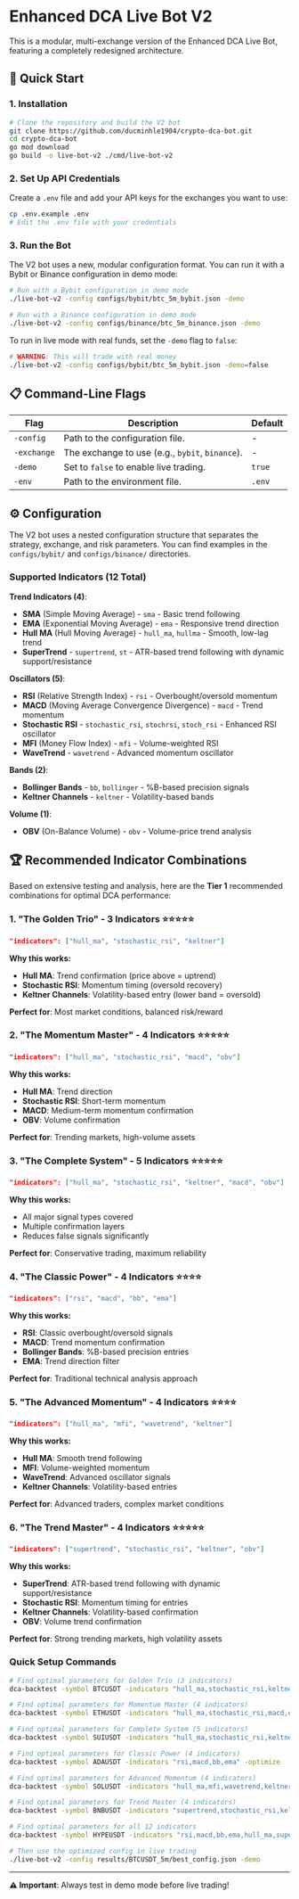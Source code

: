 # Enhanced DCA Live Bot V2

This is a modular, multi-exchange version of the Enhanced DCA Live Bot, featuring a completely redesigned architecture.

## 🚀 Quick Start

### 1. Installation

```bash
# Clone the repository and build the V2 bot
git clone https://github.com/ducminhle1904/crypto-dca-bot.git
cd crypto-dca-bot
go mod download
go build -o live-bot-v2 ./cmd/live-bot-v2
```

### 2. Set Up API Credentials

Create a `.env` file and add your API keys for the exchanges you want to use:

```bash
cp .env.example .env
# Edit the .env file with your credentials
```

### 3. Run the Bot

The V2 bot uses a new, modular configuration format. You can run it with a Bybit or Binance configuration in demo mode:

```bash
# Run with a Bybit configuration in demo mode
./live-bot-v2 -config configs/bybit/btc_5m_bybit.json -demo

# Run with a Binance configuration in demo mode
./live-bot-v2 -config configs/binance/btc_5m_binance.json -demo
```

To run in live mode with real funds, set the `-demo` flag to `false`:

```bash
# WARNING: This will trade with real money
./live-bot-v2 -config configs/bybit/btc_5m_bybit.json -demo=false
```

## 📋 Command-Line Flags

| Flag        | Description                                     | Default |
| ----------- | ----------------------------------------------- | ------- |
| `-config`   | Path to the configuration file.                 | -       |
| `-exchange` | The exchange to use (e.g., `bybit`, `binance`). | -       |
| `-demo`     | Set to `false` to enable live trading.          | `true`  |
| `-env`      | Path to the environment file.                   | `.env`  |

## ⚙️ Configuration

The V2 bot uses a nested configuration structure that separates the strategy, exchange, and risk parameters. You can find examples in the `configs/bybit/` and `configs/binance/` directories.

### Supported Indicators (12 Total)

**Trend Indicators (4)**:

- **SMA** (Simple Moving Average) - `sma` - Basic trend following
- **EMA** (Exponential Moving Average) - `ema` - Responsive trend direction
- **Hull MA** (Hull Moving Average) - `hull_ma`, `hullma` - Smooth, low-lag trend
- **SuperTrend** - `supertrend`, `st` - ATR-based trend following with dynamic support/resistance

**Oscillators (5)**:

- **RSI** (Relative Strength Index) - `rsi` - Overbought/oversold momentum
- **MACD** (Moving Average Convergence Divergence) - `macd` - Trend momentum
- **Stochastic RSI** - `stochastic_rsi`, `stochrsi`, `stoch_rsi` - Enhanced RSI oscillator
- **MFI** (Money Flow Index) - `mfi` - Volume-weighted RSI
- **WaveTrend** - `wavetrend` - Advanced momentum oscillator

**Bands (2)**:

- **Bollinger Bands** - `bb`, `bollinger` - %B-based precision signals
- **Keltner Channels** - `keltner` - Volatility-based bands

**Volume (1)**:

- **OBV** (On-Balance Volume) - `obv` - Volume-price trend analysis

## 🏆 Recommended Indicator Combinations

Based on extensive testing and analysis, here are the **Tier 1** recommended combinations for optimal DCA performance:

### 1. "The Golden Trio" - 3 Indicators ⭐⭐⭐⭐⭐

```json
"indicators": ["hull_ma", "stochastic_rsi", "keltner"]
```

**Why this works:**

- **Hull MA**: Trend confirmation (price above = uptrend)
- **Stochastic RSI**: Momentum timing (oversold recovery)
- **Keltner Channels**: Volatility-based entry (lower band = oversold)

**Perfect for**: Most market conditions, balanced risk/reward

### 2. "The Momentum Master" - 4 Indicators ⭐⭐⭐⭐⭐

```json
"indicators": ["hull_ma", "stochastic_rsi", "macd", "obv"]
```

**Why this works:**

- **Hull MA**: Trend direction
- **Stochastic RSI**: Short-term momentum
- **MACD**: Medium-term momentum confirmation
- **OBV**: Volume confirmation

**Perfect for**: Trending markets, high-volume assets

### 3. "The Complete System" - 5 Indicators ⭐⭐⭐⭐⭐

```json
"indicators": ["hull_ma", "stochastic_rsi", "keltner", "macd", "obv"]
```

**Why this works:**

- All major signal types covered
- Multiple confirmation layers
- Reduces false signals significantly

**Perfect for**: Conservative trading, maximum reliability

### 4. "The Classic Power" - 4 Indicators ⭐⭐⭐⭐

```json
"indicators": ["rsi", "macd", "bb", "ema"]
```

**Why this works:**

- **RSI**: Classic overbought/oversold signals
- **MACD**: Trend momentum confirmation
- **Bollinger Bands**: %B-based precision entries
- **EMA**: Trend direction filter

**Perfect for**: Traditional technical analysis approach

### 5. "The Advanced Momentum" - 4 Indicators ⭐⭐⭐⭐

```json
"indicators": ["hull_ma", "mfi", "wavetrend", "keltner"]
```

**Why this works:**

- **Hull MA**: Smooth trend following
- **MFI**: Volume-weighted momentum
- **WaveTrend**: Advanced oscillator signals
- **Keltner Channels**: Volatility-based entries

**Perfect for**: Advanced traders, complex market conditions

### 6. "The Trend Master" - 4 Indicators ⭐⭐⭐⭐⭐

```json
"indicators": ["supertrend", "stochastic_rsi", "keltner", "obv"]
```

**Why this works:**

- **SuperTrend**: ATR-based trend following with dynamic support/resistance
- **Stochastic RSI**: Momentum timing for entries
- **Keltner Channels**: Volatility-based confirmation
- **OBV**: Volume trend confirmation

**Perfect for**: Strong trending markets, high volatility assets

### Quick Setup Commands

```bash
# Find optimal parameters for Golden Trio (3 indicators)
dca-backtest -symbol BTCUSDT -indicators "hull_ma,stochastic_rsi,keltner" -optimize

# Find optimal parameters for Momentum Master (4 indicators)
dca-backtest -symbol ETHUSDT -indicators "hull_ma,stochastic_rsi,macd,obv" -optimize

# Find optimal parameters for Complete System (5 indicators)
dca-backtest -symbol SUIUSDT -indicators "hull_ma,stochastic_rsi,keltner,macd,obv" -optimize

# Find optimal parameters for Classic Power (4 indicators)
dca-backtest -symbol ADAUSDT -indicators "rsi,macd,bb,ema" -optimize

# Find optimal parameters for Advanced Momentum (4 indicators)
dca-backtest -symbol SOLUSDT -indicators "hull_ma,mfi,wavetrend,keltner" -optimize

# Find optimal parameters for Trend Master (4 indicators)
dca-backtest -symbol BNBUSDT -indicators "supertrend,stochastic_rsi,keltner,obv" -optimize

# Find optimal parameters for all 12 indicators
dca-backtest -symbol HYPEUSDT -indicators "rsi,macd,bb,ema,hull_ma,supertrend,mfi,keltner,wavetrend,obv,stochastic_rsi" -optimize

# Then use the optimized config in live trading
./live-bot-v2 -config results/BTCUSDT_5m/best_config.json -demo
```

---

**⚠️ Important**: Always test in demo mode before live trading!
